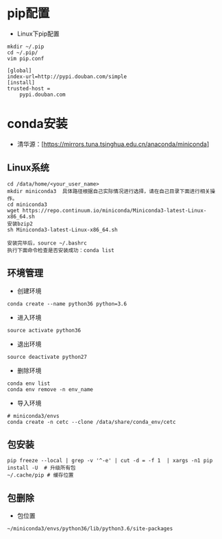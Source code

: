 # pip配置

- Linux下pip配置

~~~
mkdir ~/.pip
cd ~/.pip/
vim pip.conf
~~~

~~~
[global]
index-url=http://pypi.douban.com/simple
[install]
trusted-host =
    pypi.douban.com
~~~

# conda安装

- 清华源：[https://mirrors.tuna.tsinghua.edu.cn/anaconda/miniconda]

## Linux系统

~~~
cd /data/home/<your_user_name>
mkdir miniconda3  具体路径根据自己实际情况进行选择，请在自己目录下面进行相关操作。
cd miniconda3
wget https://repo.continuum.io/miniconda/Miniconda3-latest-Linux-x86_64.sh
安装bzip2
sh Miniconda3-latest-Linux-x86_64.sh
~~~

~~~
安装完毕后，source ~/.bashrc
执行下面命令检查是否安装成功：conda list
~~~

## 环境管理

- 创建环境

~~~
conda create --name python36 python=3.6
~~~

- 进入环境

~~~
source activate python36
~~~

- 退出环境

~~~
source deactivate python27
~~~

- 删除环境

~~~
conda env list
conda env remove -n env_name
~~~

- 导入环境

~~~
# miniconda3/envs
conda create -n cetc --clone /data/share/conda_env/cetc
~~~

## 包安装

~~~
pip freeze --local | grep -v '^-e' | cut -d = -f 1  | xargs -n1 pip install -U  # 升级所有包
~/.cache/pip # 缓存位置
~~~

## 包删除

- 包位置

~~~
~/miniconda3/envs/python36/lib/python3.6/site-packages
~~~